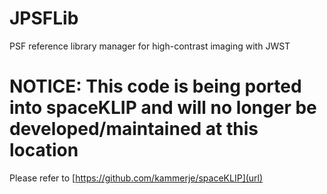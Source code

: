 # JPSFLib
PSF reference library manager for high-contrast imaging with JWST

# NOTICE: This code is being ported into spaceKLIP and will no longer be developed/maintained at this location
Please refer to [https://github.com/kammerje/spaceKLIP](url)
